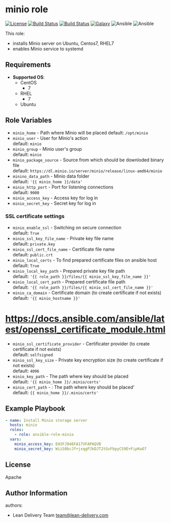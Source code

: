minio role
=========
[![License](https://img.shields.io/badge/license-Apache-green.svg?style=flat)](https://raw.githubusercontent.com/lean-delivery/ansible-role-minio/master/LICENSE)
[![Build Status](https://travis-ci.org/lean-delivery/ansible-role-minio.svg?branch=master)](https://travis-ci.org/lean-delivery/ansible-role-minio)
[![Build Status](https://gitlab.com/lean-delivery/ansible-role-minio/badges/master/build.svg)](https://gitlab.com/lean-delivery/ansible-role-minio/pipelines)
[![Galaxy](https://img.shields.io/badge/galaxy-lean__delivery.minio-blue.svg)](https://galaxy.ansible.com/lean_delivery/minio)
![Ansible](https://img.shields.io/ansible/role/d/39136.svg)
![Ansible](https://img.shields.io/badge/dynamic/json.svg?label=min_ansible_version&url=https%3A%2F%2Fgalaxy.ansible.com%2Fapi%2Fv1%2Froles%2F39136%2F&query=$.min_ansible_version)

This role:
  - installs Minio server on Ubuntu, Centos7, RHEL7
  - enables Minio service to systemd

Requirements
------------

- **Supported OS**:
   - CentOS
     - 7
   - RHEL
     - 7
   - Ubuntu

Role Variables
--------------

  - `minio_home` - Path where Minio will be placed
     default: `/opt/minio`
  - `minio_user` - User for Minio's action   
     default: `minio`
  - `minio_group` - Minio user's group  
     default: `minio`
  - `minio_package_source` - Source from which should be downloded binary file   
     default: `https://dl.minio.io/server/minio/release/linux-amd64/minio`
  - `minino_data_path` - Minio data folder   
     default: `'{{ minio_home }}/data'`
  - `minio_http_port` - Port for listening connections   
     default: `9000`
  - `minio_access_key` - Access key for log in   
  - `minio_secret_key` - Secret key for log in   
  ### SSL certificate settings
   - `minio_enable_ssl` - Switching on secure connection   
      default: `True`
   - `minio_ssl_key_file_name` - Private key file name   
       default: `private.key`
   - `minio_ssl_cert_file_name` - Certificate file name   
      default: `public.crt`
   -  `minio_local_certs` - To find prepared certificate files on ansible host   
       default: `True`
   - `minio_local_key_path` - Prepared private key file path   
      default: `'{{ role_path }}/files/{{ minio_ssl_key_file_name }}'`
   - `minio_local_cert_path` - Prepared certificate file path   
       default: `'{{ role_path }}/files/{{ minio_ssl_cert_file_name }}'`
   - `minio_ca_domain` - Certificate domain (to create certificate if not exists)   
      default: `'{{ minio_hostname }}'`
# https://docs.ansible.com/ansible/latest/openssl_certificate_module.html
   - `minio_ssl_certificate_provider` - Certificater provider (to create certificate if not exists)   
      default: `selfsigned`
   - `minio_ssl_key_size` - Private key encryption size (to create certificate if not exists)   
      default: `4096`
   - `minio_key_path` - The path where key should be placed   
      default: `'{{ minio_home }}/.minio/certs'`
   - `minio_cert_path` - : The path where key should be placed'   
      default: `{{ minio_home }}/.minio/certs'`


Example Playbook
----------------

```yml
- name: Install Minio storage server
  hosts: minio
  roles:
    - role: ansible-role-minio
  vars:
    minio_access_key: EH3FJ946FA17VFAPAQVB
    minio_secret_key: WiiS0bcJf+jxqgPJkDJT2tGvFbpyCS9E+FipKwO7
```

License
-------
Apache

Author Information
------------------

authors:
  - Lean Delivery Team <team@lean-delivery.com>
